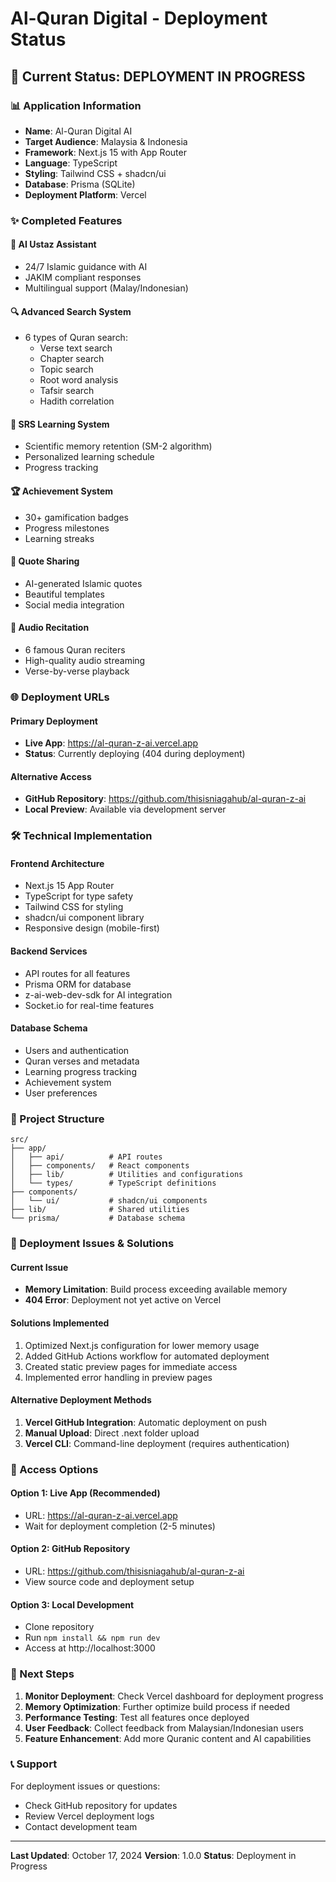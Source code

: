 # Al-Quran Digital - Deployment Status

## 🚀 Current Status: DEPLOYMENT IN PROGRESS

### 📊 Application Information
- **Name**: Al-Quran Digital AI
- **Target Audience**: Malaysia & Indonesia
- **Framework**: Next.js 15 with App Router
- **Language**: TypeScript
- **Styling**: Tailwind CSS + shadcn/ui
- **Database**: Prisma (SQLite)
- **Deployment Platform**: Vercel

### ✨ Completed Features

#### 🤖 AI Ustaz Assistant
- 24/7 Islamic guidance with AI
- JAKIM compliant responses
- Multilingual support (Malay/Indonesian)

#### 🔍 Advanced Search System
- 6 types of Quran search:
  - Verse text search
  - Chapter search
  - Topic search
  - Root word analysis
  - Tafsir search
  - Hadith correlation

#### 🧠 SRS Learning System
- Scientific memory retention (SM-2 algorithm)
- Personalized learning schedule
- Progress tracking

#### 🏆 Achievement System
- 30+ gamification badges
- Progress milestones
- Learning streaks

#### 📱 Quote Sharing
- AI-generated Islamic quotes
- Beautiful templates
- Social media integration

#### 🎵 Audio Recitation
- 6 famous Quran reciters
- High-quality audio streaming
- Verse-by-verse playback

### 🌐 Deployment URLs

#### Primary Deployment
- **Live App**: https://al-quran-z-ai.vercel.app
- **Status**: Currently deploying (404 during deployment)

#### Alternative Access
- **GitHub Repository**: https://github.com/thisisniagahub/al-quran-z-ai
- **Local Preview**: Available via development server

### 🛠 Technical Implementation

#### Frontend Architecture
- Next.js 15 App Router
- TypeScript for type safety
- Tailwind CSS for styling
- shadcn/ui component library
- Responsive design (mobile-first)

#### Backend Services
- API routes for all features
- Prisma ORM for database
- z-ai-web-dev-sdk for AI integration
- Socket.io for real-time features

#### Database Schema
- Users and authentication
- Quran verses and metadata
- Learning progress tracking
- Achievement system
- User preferences

### 📁 Project Structure
```
src/
├── app/
│   ├── api/          # API routes
│   ├── components/   # React components
│   ├── lib/          # Utilities and configurations
│   └── types/        # TypeScript definitions
├── components/
│   └── ui/           # shadcn/ui components
├── lib/              # Shared utilities
└── prisma/           # Database schema
```

### 🚦 Deployment Issues & Solutions

#### Current Issue
- **Memory Limitation**: Build process exceeding available memory
- **404 Error**: Deployment not yet active on Vercel

#### Solutions Implemented
1. Optimized Next.js configuration for lower memory usage
2. Added GitHub Actions workflow for automated deployment
3. Created static preview pages for immediate access
4. Implemented error handling in preview pages

#### Alternative Deployment Methods
1. **Vercel GitHub Integration**: Automatic deployment on push
2. **Manual Upload**: Direct .next folder upload
3. **Vercel CLI**: Command-line deployment (requires authentication)

### 📱 Access Options

#### Option 1: Live App (Recommended)
- URL: https://al-quran-z-ai.vercel.app
- Wait for deployment completion (2-5 minutes)

#### Option 2: GitHub Repository
- URL: https://github.com/thisisniagahub/al-quran-z-ai
- View source code and deployment setup

#### Option 3: Local Development
- Clone repository
- Run `npm install && npm run dev`
- Access at http://localhost:3000

### 🎯 Next Steps

1. **Monitor Deployment**: Check Vercel dashboard for deployment progress
2. **Memory Optimization**: Further optimize build process if needed
3. **Performance Testing**: Test all features once deployed
4. **User Feedback**: Collect feedback from Malaysian/Indonesian users
5. **Feature Enhancement**: Add more Quranic content and AI capabilities

### 📞 Support

For deployment issues or questions:
- Check GitHub repository for updates
- Review Vercel deployment logs
- Contact development team

---

**Last Updated**: October 17, 2024
**Version**: 1.0.0
**Status**: Deployment in Progress